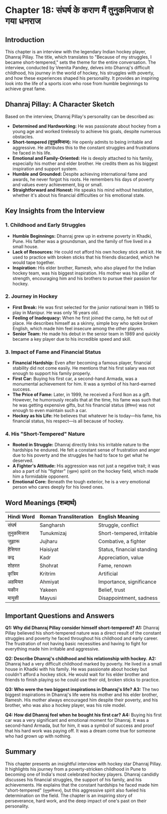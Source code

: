 # Chapter 18: संघर्ष के कराण मैं तुनुकमिजाज हो गया धनराज

## Introduction

This chapter is an interview with the legendary Indian hockey player, Dhanraj Pillay. The title, which translates to "Because of my struggles, I became short-tempered," sets the theme for the entire conversation. The interview, conducted by Veenita Pandey, delves into Dhanraj's difficult childhood, his journey in the world of hockey, his struggles with poverty, and how these experiences shaped his personality. It provides an inspiring look into the life of a sports icon who rose from humble beginnings to achieve great fame.

## Dhanraj Pillay: A Character Sketch

Based on the interview, Dhanraj Pillay's personality can be described as:

-   **Determined and Hardworking:** He was passionate about hockey from a young age and worked tirelessly to achieve his goals, despite numerous obstacles.
-   **Short-tempered (तुनुकमिजाज):** He openly admits to being irritable and aggressive. He attributes this to the constant struggles and frustrations he faced in his life.
-   **Emotional and Family-Oriented:** He is deeply attached to his family, especially his mother and elder brother. He credits them as his biggest inspiration and support system.
-   **Humble and Grounded:** Despite achieving international fame and awards, he never forgot his roots. He remembers his days of poverty and values every achievement, big or small.
-   **Straightforward and Honest:** He speaks his mind without hesitation, whether it's about his financial difficulties or his emotional state.

## Key Insights from the Interview

### 1. Childhood and Early Struggles

-   **Humble Beginnings:** Dhanraj grew up in extreme poverty in Khadki, Pune. His father was a groundsman, and the family of five lived in a small house.
-   **Lack of Resources:** He could not afford his own hockey stick and kit. He used to practice with broken sticks that his friends discarded, which he would tape together.
-   **Inspiration:** His elder brother, Ramesh, who also played for the Indian hockey team, was his biggest inspiration. His mother was his pillar of strength, encouraging him and his brothers to pursue their passion for hockey.

### 2. Journey in Hockey

-   **First Break:** He was first selected for the junior national team in 1985 to play in Manipur. He was only 16 years old.
-   **Feeling of Inadequacy:** When he first joined the camp, he felt out of place. He describes himself as a skinny, simple boy who spoke broken English, which made him feel insecure among the other players.
-   **Senior Team:** He made his debut in the senior team in 1989 and quickly became a key player due to his incredible speed and skill.

### 3. Impact of Fame and Financial Status

-   **Financial Hardship:** Even after becoming a famous player, financial stability did not come easily. He mentions that his first salary was not enough to support his family properly.
-   **First Car:** Buying his first car, a second-hand Armada, was a monumental achievement for him. It was a symbol of his hard-earned success.
-   **The Price of Fame:** Later, in 1999, he received a Ford Ikon as a gift. However, he humorously recalls that at the time, his fame was such that he was getting expensive gifts, but his financial status (`हैसियत`) was not enough to even maintain such a car.
-   **Hockey as his Life:** He believes that whatever he is today—his fame, his financial status, his respect—is all because of hockey.

### 4. His "Short-Tempered" Nature

-   **Rooted in Struggle:** Dhanraj directly links his irritable nature to the hardships he endured. He felt a constant sense of frustration and anger due to his poverty and the struggles he had to face to get what he deserved.
-   **A Fighter's Attitude:** His aggression was not just a negative trait; it was also a part of his "fighter" (`जुझारू`) spirit on the hockey field, which made him a formidable opponent.
-   **Emotional Core:** Beneath the tough exterior, he is a very emotional person who cares deeply for his loved ones.

## Word Meanings (शब्दार्थ)

| Hindi Word      | Roman Transliteration | English Meaning             |
| :-------------- | :-------------------- | :-------------------------- |
| संघर्ष          | Sangharsh             | Struggle, conflict          |
| तुनुकमिजाज      | Tunukmizaj            | Short-tempered, irritable   |
| जुझारू          | Jujharu               | Combative, a fighter        |
| हैसियत          | Haisiyat              | Status, financial standing  |
| कद्र            | Kadr                  | Appreciation, value         |
| शोहरत           | Shohrat               | Fame, renown                |
| कृत्रिम          | Kritrim               | Artificial                  |
| अहमियत          | Ahmiyat               | Importance, significance    |
| यकीन           | Yakeen                | Belief, trust               |
| मायूसी          | Mayusi                | Disappointment, sadness     |

## Important Questions and Answers

**Q1: Why did Dhanraj Pillay consider himself short-tempered?**
**A1:** Dhanraj Pillay believed his short-tempered nature was a direct result of the constant struggles and poverty he faced throughout his childhood and early career. The frustration of not having basic necessities and having to fight for everything made him irritable and aggressive.

**Q2: Describe Dhanraj's childhood and his relationship with hockey.**
**A2:** Dhanraj had a very difficult childhood marked by poverty. He lived in a small house in Khadki with his family. He was passionate about hockey but couldn't afford a hockey stick. He would wait for his elder brother and friends to finish playing so he could use their old, broken sticks to practice.

**Q3: Who were the two biggest inspirations in Dhanraj's life?**
**A3:** The two biggest inspirations in Dhanraj's life were his mother and his elder brother, Ramesh. His mother always encouraged him despite their poverty, and his brother, who was also a hockey player, was his role model.

**Q4: How did Dhanraj feel when he bought his first car?**
**A4:** Buying his first car was a very significant and emotional moment for Dhanraj. It was a second-hand Armada, but for him, it was a symbol of success and proof that his hard work was paying off. It was a dream come true for someone who had grown up with nothing.

## Summary

This chapter presents an insightful interview with hockey star Dhanraj Pillay. It highlights his journey from a poverty-stricken childhood in Pune to becoming one of India's most celebrated hockey players. Dhanraj candidly discusses his financial struggles, the support of his family, and his achievements. He explains that the constant hardships he faced made him "short-tempered" (`तुनुकमिजाज`), but this aggressive spirit also fueled his determination on the field. The chapter is an inspiring story of perseverance, hard work, and the deep impact of one's past on their personality.